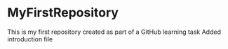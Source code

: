 # MyFirstRepository
This is my first repository created as part of a GitHub learning task
Added introduction file
